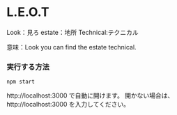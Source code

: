 # L.E.O.T

Look：見ろ
estate：地所
Technical:テクニカル

意味：Look you can find the estate technical.

### 実行する方法

```
npm start
```

http://localhost:3000 で自動に開けます。
開かない場合は、http://localhost:3000 を入力してください。
